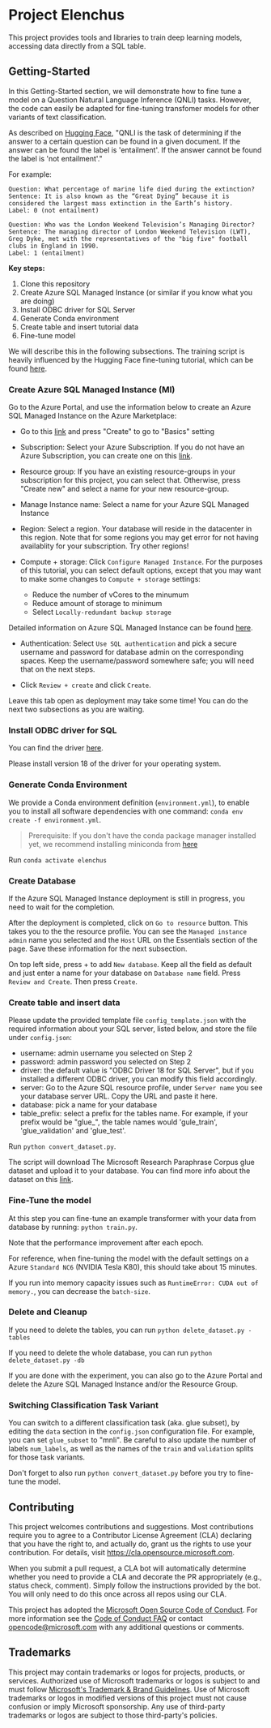 # Project Elenchus

This project provides tools and libraries to train deep learning models, accessing data directly from a SQL table.


## Getting-Started

In this Getting-Started section, we will demonstrate how to fine tune a model on a Question Natural Language Inference (QNLI) tasks. However, the code can easily be adapted for fine-tuning transfomer models for other variants of text classification.

As described on [Hugging Face](https://huggingface.co/tasks/text-classification#question-natural-language-inference-qnli), "QNLI is the task of determining if the answer to a certain question can be found in a given document. If the answer can be found the label is 'entailment'. If the answer cannot be found the label is 'not entailment'."

For example:
```
Question: What percentage of marine life died during the extinction?
Sentence: It is also known as the “Great Dying” because it is considered the largest mass extinction in the Earth’s history.
Label: 0 (not entailment)

Question: Who was the London Weekend Television’s Managing Director?
Sentence: The managing director of London Weekend Television (LWT), Greg Dyke, met with the representatives of the "big five" football clubs in England in 1990.
Label: 1 (entailment)
```

**Key steps:**
1. Clone this repository
1. Create Azure SQL Managed Instance (or similar if you know what you are doing)
1. Install ODBC driver for SQL Server
1. Generate Conda environment
1. Create table and insert tutorial data
1. Fine-tune model

We will describe this in the following subsections. The training script is heavily influenced by the Hugging Face fine-tuning tutorial, which can be found [here](https://huggingface.co/course/chapter3/1?fw=pt).

### Create Azure SQL Managed Instance (MI)

Go to the Azure Portal, and use the information below to create an Azure SQL Managed Instance on the Azure Marketplace: 

- Go to this [link](https://ms.portal.azure.com/#view/Microsoft_Azure_Marketplace/GalleryItemDetailsBladeNopdl/id/Microsoft.SQLManagedInstance) and press "Create" to go to "Basics" setting

- Subscription: Select your Azure Subscription. If you do not have an Azure Subscription, you can create one on this [link](https://azure.microsoft.com/en-us/free/).

- Resource group: If you have an existing resource-groups in your subscription for this project, you can select that. Otherwise, press "Create new" and select a name for your new resource-group. 

- Manage Instance name: Select a name for your Azure SQL Managed Instance

- Region: Select a region. Your database will reside in the datacenter in this region. Note that for some regions you may get error for not having availablity for your subscription. Try other regions!

- Compute + storage: Click `Configure Managed Instance`. For the purposes of this tutorial, you can select default options, except that you may want to make some changes to `Compute + storage` settings:
    - Reduce the number of vCores to the minumum
    - Reduce amount of storage to minimum
    - Select `Locally-redundant backup storage`

Detailed information on Azure SQL Managed Instance can be found [here](https://azure.microsoft.com/en-us/products/azure-sql/managed-instance).

- Authentication: Select `Use SQL authentication` and pick a secure username and password for database admin on the corresponding spaces. Keep the username/password somewhere safe; you will need that on the next steps.

- Click `Review + create` and click `Create`. 

Leave this tab open as deployment may take some time! You can do the next two subsections as you are waiting.

### Install ODBC driver for SQL

You can find the driver [here](https://docs.microsoft.com/en-us/sql/connect/odbc/download-odbc-driver-for-sql-server). 

Please install version 18 of the driver for your operating system.


### Generate Conda Environment

We provide a Conda environment definition (`environment.yml`), to enable you to install all software dependencies with one command: `conda env create -f environment.yml`.

> Prerequisite: If you don't have the conda package manager installed yet, we recommend installing miniconda from [here](https://docs.conda.io/en/latest/miniconda.html)


Run `conda activate elenchus`

### Create Database
If the Azure SQL Managed Instance deployment is still in progress, you need to wait for the completion.

After the deployment is completed, click on `Go to resource` button. This takes you to the the resource profile. You can see the `Managed instance admin` name you selected and the `Host` URL on the Essentials section of the page. Save these information for the next subsection. 

On top left side, press + to add `New database`. Keep all the field as default and just enter a name for your database on `Database name` field. Press `Review and Create`. Then press `Create`.

### Create table and insert data
Please update the provided template file `config_template.json` with the required information about your SQL server, listed below, and store the file under `config.json`:

- username: admin username you selected on Step 2 
- password: admin password you selected on Step 2
- driver: the default value is "ODBC Driver 18 for SQL Server", but if you installed a different ODBC driver, you can modify this field accordingly.
- server: Go to the Azure SQL resource profile, under `Server name` you see your database server URL. Copy the URL and paste it here.
- database: pick a name for your database
- table_prefix: select a prefix for the tables name. For example, if your prefix would be "glue_", the table names would 'gule_train', 'glue_validation' and 'glue_test'.

Run `python convert_dataset.py`.

The script will download The Microsoft Research Paraphrase Corpus glue dataset and upload it to your database. You can find more info about the dataset on this [link](https://www.tensorflow.org/datasets/catalog/glue#gluemrpc).

### Fine-Tune the model

At this step you can fine-tune an example transformer with your data from database by running: `python train.py`.

Note that the performance improvement after each epoch.

For reference, when fine-tuning the model with the default settings on a Azure `Standard NC6` (NVIDIA Tesla K80), this should take about 15 minutes.

If you run into memory capacity issues such as `RuntimeError: CUDA out of memory.`, you can decrease the `batch-size`.

### Delete and Cleanup
If you need to delete the tables, you can run `python delete_dataset.py -tables`

If you need to delete the whole database, you can run `python delete_dataset.py -db`

If you are done with the experiment, you can also go to the Azure Portal and delete the Azure SQL Managed Instance and/or the Resource Group.

### Switching Classification Task Variant

You can switch to a different classification task (aka. glue subset), by editing the `data` section in the `config.json` configuration file. For example, you can set `glue_subset` to "mnli". Be careful to also update the number of labels `num_labels`, as well as the names of the `train` and `validation` splits for those task variants.

Don't forget to also run `python convert_dataset.py` before you try to fine-tune the model.

## Contributing

This project welcomes contributions and suggestions.  Most contributions require you to agree to a
Contributor License Agreement (CLA) declaring that you have the right to, and actually do, grant us
the rights to use your contribution. For details, visit https://cla.opensource.microsoft.com.

When you submit a pull request, a CLA bot will automatically determine whether you need to provide
a CLA and decorate the PR appropriately (e.g., status check, comment). Simply follow the instructions
provided by the bot. You will only need to do this once across all repos using our CLA.

This project has adopted the [Microsoft Open Source Code of Conduct](https://opensource.microsoft.com/codeofconduct/).
For more information see the [Code of Conduct FAQ](https://opensource.microsoft.com/codeofconduct/faq/) or
contact [opencode@microsoft.com](mailto:opencode@microsoft.com) with any additional questions or comments.

## Trademarks

This project may contain trademarks or logos for projects, products, or services. Authorized use of Microsoft 
trademarks or logos is subject to and must follow 
[Microsoft's Trademark & Brand Guidelines](https://www.microsoft.com/en-us/legal/intellectualproperty/trademarks/usage/general).
Use of Microsoft trademarks or logos in modified versions of this project must not cause confusion or imply Microsoft sponsorship.
Any use of third-party trademarks or logos are subject to those third-party's policies.
